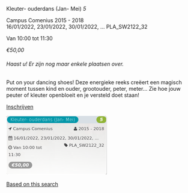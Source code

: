 Kleuter- ouderdans (Jan- Mei) *5*

Campus Comenius 2015 - 2018  
16/01/2022, 23/01/2022, 30/01/2022, ... PLA\_SW2122\_32  

Van 10:00 tot 11:30

*€50,00*

  

###### *Haast u! Er zijn nog maar enkele plaatsen over.*

  

Put on your dancing shoes! Deze energieke reeks creëert een magisch moment tussen kind en ouder, grootouder, peter, meter… Zie hoe jouw peuter of kleuter openbloeit en je versteld doet staan!

[Inschrijven](https://tickets.vgc.be/activity/subscribe/PLA_SW2122_32)

![](70226.png)

[Based on this search](https://tickets.vgc.be/activity/index?&vrijeplaatsen=1&Age%5B%5D=3%2C5&entity=286)